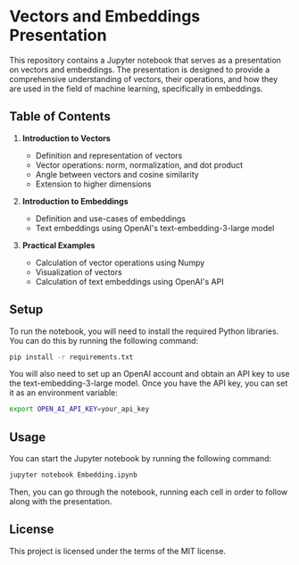 # Vectors and Embeddings Presentation

This repository contains a Jupyter notebook that serves as a presentation on vectors and embeddings. The presentation is designed to provide a comprehensive understanding of vectors, their operations, and how they are used in the field of machine learning, specifically in embeddings.

## Table of Contents

1. **Introduction to Vectors**
    - Definition and representation of vectors
    - Vector operations: norm, normalization, and dot product
    - Angle between vectors and cosine similarity
    - Extension to higher dimensions

2. **Introduction to Embeddings**
    - Definition and use-cases of embeddings
    - Text embeddings using OpenAI's text-embedding-3-large model

3. **Practical Examples**
    - Calculation of vector operations using Numpy
    - Visualization of vectors
    - Calculation of text embeddings using OpenAI's API

## Setup

To run the notebook, you will need to install the required Python libraries. You can do this by running the following command:

```bash
pip install -r requirements.txt
```

You will also need to set up an OpenAI account and obtain an API key to use the text-embedding-3-large model. Once you have the API key, you can set it as an environment variable:

```bash
export OPEN_AI_API_KEY=your_api_key
```

## Usage

You can start the Jupyter notebook by running the following command:

```bash
jupyter notebook Embedding.ipynb
```

Then, you can go through the notebook, running each cell in order to follow along with the presentation.

## License

This project is licensed under the terms of the MIT license.

